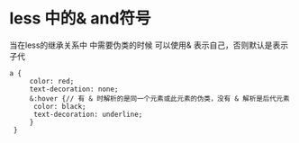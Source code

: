 # less 中的& and符号

当在less的继承关系中 中需要伪类的时候 可以使用& 表示自己，否则默认是表示子代

```text
a { 
     color: red; 
     text-decoration: none; 
     &:hover {// 有 & 时解析的是同一个元素或此元素的伪类，没有 & 解析是后代元素
      color: black; 
      text-decoration: underline; 
     } 
 }
```

